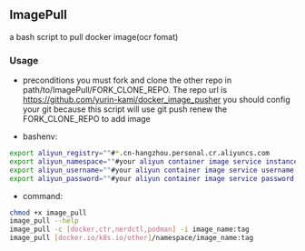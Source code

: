 ## ImagePull

a bash script to pull docker image(ocr fomat)

### Usage

- preconditions
  you must fork and clone the other repo in path/to/ImagePull/FORK_CLONE_REPO.
  The repo url is https://github.com/yurin-kami/docker_image_pusher
  you should config your git because this script will use git push renew the FORK_CLONE_REPO to add image

- bashenv:

```bash
export aliyun_registry=""#*.cn-hangzhou.personal.cr.aliyuncs.com
export aliyun_namespace=""#your aliyun container image service instance name
export aliyun_username=""#your aliyun container image service username
export aliyun_password=""#your aliyun container image service password
```

- command:

```bash
chmod +x image_pull
image_pull --help
image_pull -c [docker,ctr,nerdctl,podman] -i image_name:tag
image_pull [docker.io/k8s.io/other]/namespace/image_name:tag
```
